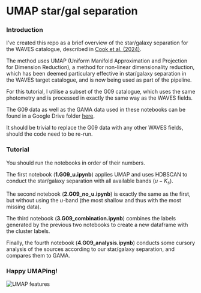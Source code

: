 # UMAP star/gal separation
 
### Introduction
I've created this repo as a brief overview of the star/galaxy separation for the WAVES catalogue, described in [Cook et al. (2024)](https://arxiv.org/abs/2406.11611). 

The method uses UMAP (Uniform Manifold Approximation and Projection for Dimension Reduction), a method for non-linear dimensionality reduction, which has been deemed particulary effective in star/galaxy separation in the WAVES target catalogue, and is now being used as part of the pipeline.

For this tutorial, I utilise a subset of the G09 catalogue, which uses the same photometry and is processed in exactly the same way as the WAVES fields. 

The G09 data as well as the GAMA data used in these notebooks can be found in a Google Drive folder [here](https://drive.google.com/drive/folders/1HaKHaa_uZQPCnYF70e-btLDitqiIsXbe?usp=sharing).

It should be trivial to replace the G09 data with any other WAVES fields, should the code need to be re-run.

### Tutorial
You should run the notebooks in order of their numbers.

The first notebook (**1.G09_u.ipynb**) applies UMAP and uses HDBSCAN to conduct the star/galaxy separation with all available bands ($u-K_s$).

The second notebook (**2.G09_no_u.ipynb**) is exactly the same as the first, but without using the $u$-band (the most shallow and thus with the most missing data). 

The third notebook (**3.G09_combination.ipynb**) combines the labels generated by the previous two notebooks to create a new dataframe with the cluster labels.

Finally, the fourth notebook (**4.G09_analysis.ipynb**) conducts some cursory analysis of the sources according to our star/galaxy separation, and compares them to GAMA.


### Happy UMAPing! 
![UMAP features](https://github.com/toddlcook/UMAP_star_gal_sep/blob/main/plots/UMAP_features.jpg)
